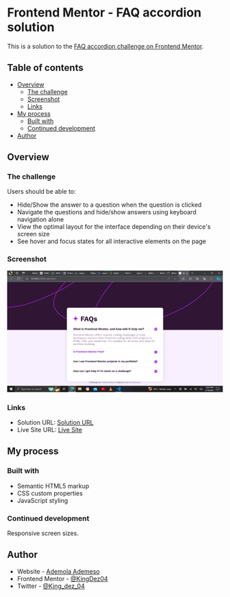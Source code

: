 # Frontend Mentor - FAQ accordion solution

This is a solution to the [FAQ accordion challenge on Frontend Mentor](https://www.frontendmentor.io/challenges/faq-accordion-wyfFdeBwBz). 

## Table of contents

- [Overview](#overview)
  - [The challenge](#the-challenge)
  - [Screenshot](#screenshot)
  - [Links](#links)
- [My process](#my-process)
  - [Built with](#built-with)
  - [Continued development](#continued-development)
- [Author](#author)

## Overview

### The challenge

Users should be able to:

- Hide/Show the answer to a question when the question is clicked
- Navigate the questions and hide/show answers using keyboard navigation alone
- View the optimal layout for the interface depending on their device's screen size
- See hover and focus states for all interactive elements on the page

### Screenshot

![Screenshot](./screenshot.png)

### Links

- Solution URL: [Solution URL](https://www.frontendmentor.io/solutions/responsive-faq-accordion-using-javascript-JLIWbTpHE1)
- Live Site URL: [Live Site](https://ademolaademeso-faq-akrdn.vercel.app/)

## My process

### Built with

- Semantic HTML5 markup
- CSS custom properties
- JavaScript styling

### Continued development

Responsive screen sizes.

## Author

- Website - [Ademola Ademeso](https://ademolaademeso.vercel.app)
- Frontend Mentor - [@KingDez04](https://www.frontendmentor.io/profile/KingDez04)
- Twitter - [@King_dez_04](https://twitter.com/King_dez_04)
